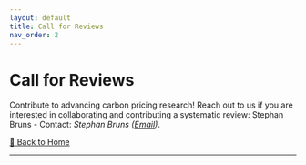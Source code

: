 ```yaml
---
layout: default
title: Call for Reviews
nav_order: 2
---
```


# Call for Reviews 
Contribute to advancing carbon pricing research! Reach out to us if you are interested in collaborating and contributing a systematic review: Stephan Bruns - Contact: 
  <em> Stephan Bruns (<a href="mailto:stephan.bruns@uhasselt.be">Email</a>)</em>. 

[🔄 Back to Home](index.md)

---
